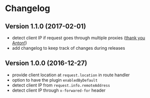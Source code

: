 # Changelog

## Version 1.1.0 (2017-02-01)
- detect client IP if request goes through multiple proxies ([thank you Anton!](https://futurestud.io/tutorials/hapi-geo-locate-hapi-plugin-for-client-geo-location-by-future-studio#comment-3092108774))  
- add changelog to keep track of changes during releases

## Version 1.0.0 (2016-12-27)
- provide client location at `request.location` in route handler
- option to have the plugin `enabledByDefault`
- detect client IP from `request.info.remoteAddress`
- detect client IP through `x-forwared-for` header
